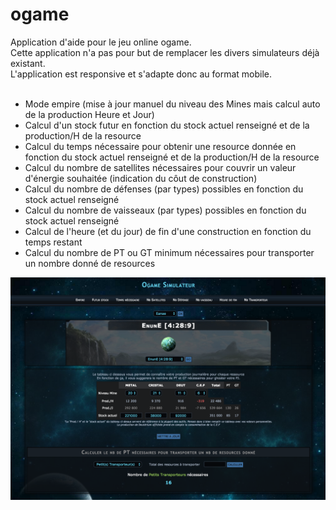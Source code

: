 # ogame
Application d'aide pour le jeu online ogame.<br>
Cette application n'a pas pour but de remplacer les divers simulateurs déjà existant.<br>
L'application est responsive et s'adapte donc au format mobile.
<br><br>

- Mode empire (mise à jour manuel du niveau des Mines mais calcul auto de la production Heure et Jour)
- Calcul d'un stock futur en fonction du stock actuel renseigné et de la production/H de la resource
- Calcul du temps nécessaire pour obtenir une resource donnée en fonction du stock actuel renseigné et de la production/H de la resource
- Calcul du nombre de satellites nécessaires pour couvrir un valeur d'énergie souhaitée (indication du côut de construction)
- Calcul du nombre de défenses (par types) possibles en fonction du stock actuel renseigné
- Calcul du nombre de vaisseaux (par types) possibles en fonction du stock actuel renseigné
- Calcul de l'heure (et du jour) de fin d'une construction en fonction du temps restant
- Calcul du nombre de PT ou GT minimum nécessaires pour transporter un nombre donné de resources

<img src="screen.png">